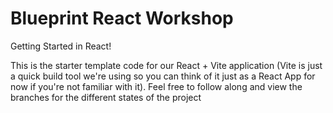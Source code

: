 # Blueprint React Workshop

Getting Started in React!

This is the starter template code for our React + Vite application (Vite is just a quick build tool we're using so you can think of it just as a React App for now if you're not familiar with it). Feel free to follow along and view the branches for the different states of the project